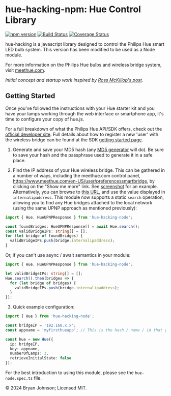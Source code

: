 # hue-hacking-npm: Hue Control Library #
[![npm version](https://badge.fury.io/js/hue-hacking-node.svg)](https://badge.fury.io/js/hue-hacking-node)
[![Build Status](https://travis-ci.org/bjohnso5/hue-hacking-npm.svg?branch=master)](https://travis-ci.org/bjohnso5/hue-hacking-npm)
[![Coverage Status](https://coveralls.io/repos/github/bjohnso5/hue-hacking-npm/badge.svg?branch=master)](https://coveralls.io/github/bjohnso5/hue-hacking-npm?branch=master)

hue-hacking is a javascript library designed to control the Philips Hue smart LED bulb system. This version has been modified to be used as a Node module.

For more information on the Philips Hue bulbs and wireless bridge system, visit [meethue.com](http://meethue.com).

_Initial concept and startup work inspired by [Ross McKillop's post](http://rsmck.co.uk/hue)._

## Getting Started ##
Once you've followed the instructions with your Hue starter kit and you have your lamps working through the web interface or smartphone app, it's time to configure your copy of hue.js.

For a full breakdown of what the Philips Hue API/SDK offers, check out the [official developer site](http://developers.meethue.com/). Full details about how to register a new 'user' with the wireless bridge can be found at the SDK [getting started page](http://developers.meethue.com/gettingstarted.html).

1. Generate and save your MD5 hash (any [MD5 generator](http://www.miraclesalad.com/webtools/md5.php) will do). Be sure to save your hash and the passphrase used to generate it in a safe place.

2. Find the IP address of your Hue wireless bridge. This can be gathered in a number of ways, including the meethue.com control panel, https://www.meethue.com/en-US/user/preferencessmartbridge, by clicking on the "Show me more" link. See [screenshot](http://imgur.com/yDhCp) for an example. Alternatively, you can browse to [this URL](http://www.meethue.com/api/nupnp), and use the value displayed in `internalipaddress`. This module now supports a static `search` operation, allowing you to find any Hue bridges attached to the local network (using the same UPNP approach as mentioned previously):
```typescript
import { Hue, HueUPNPResponse } from 'hue-hacking-node';

const foundBridges: HueUPNPResponse[] = await Hue.search();
const validBridgeIPs: string[] = [];
for (let bridge of foundBridges) {
  validBridgeIPs.push(bridge.internalipaddress);
}
```
Or, if you can't use async / await semantics in your module:
```typescript
import { Hue, HueUPNPResponse } from 'hue-hacking-node';

let validBridgeIPs: string[] = [];
Hue.search().then(bridges => {
  for (let bridge of bridges) {
    validBridgeIPs.push(bridge.internalipaddress);
  }
});

```

3. Quick example configuration:
```typescript
import { Hue } from 'hue-hacking-node';

const bridgeIP = '192.168.x.x';
const appname = 'myfirsthueapp'; // This is the hash / name / id that you registered with the bridge previously using the official Hue docs

const hue = new Hue({
  ip: bridgeIP,
  key: appname,
  numberOfLamps: 3,
  retrieveInitialState: false
});
```

For the best introduction to using this module, please see the `hue-node.spec.ts` file.

&copy; 2024 Bryan Johnson; Licensed MIT.
